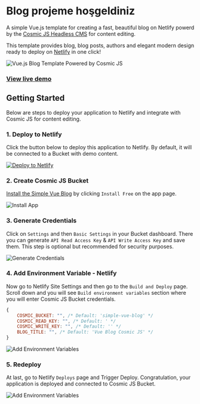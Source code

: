 # Blog projeme hoşgeldiniz

A simple Vue.js template for creating a fast, beautiful blog on Netlify powerd by the [Cosmic JS Headless CMS](https://cosmicjs.com) for content editing.

This template provides blog, blog posts, authors and elegant modern design ready to deploy on [Netlify](http://netlify.com/) in one click!

![Vue.js Blog Template Powered by Cosmic JS](https://cosmic-s3.imgix.net/c3e70670-9bdf-11e8-8928-b51c5e4c8149-vue-blog.png?w=2000 "Vue.js Blog Template Powered by Cosmic JS")

### [View live demo](https://cosmicjs.com/apps/simple-vue-blog)

## Getting Started

Below are steps to deploy your application to Netlify and integrate with Cosmic JS for content editing.

### 1. Deploy to Netlify

Click the button below to deploy this application to Netlify. By default, it will be connected to a Bucket with demo content.

[![Deploy to Netlify](src/assets/deploy-button.svg "Deploy this application to Netlify")](https://app.netlify.com/start/deploy?repository=https://github.com/cosmicjs/vue-blog-netlify-template)

### 2. Create Cosmic JS Bucket

[Install the Simple Vue Blog](https://cosmicjs.com/apps/simple-vue-blog) by clicking `Install Free` on the app page.

![Install App](src/assets/install_app.png)

### 3. Generate Credentials

Click on `Settings` and then `Basic Settings` in your Bucket dashboard. There you can generate `API Read Access Key` & `API Write Access Key` and save them. This step is optional but recommended for security purposes.

![Generate Credentials](src/assets/credentials.png)

### 4. Add Environment Variable - Netlify

Now go to Netlify Site Settings and then go to the `Build and Deploy` page. Scroll down and you will see `Build environment variables` section where you will enter Cosmic JS Bucket credentials.

```javascript
{
    COSMIC_BUCKET: "", /* Default: 'simple-vue-blog' */
    COSMIC_READ_KEY: "", /* Default: ' */
    COSMIC_WRITE_KEY: "", /* Default: '' */
    BLOG_TITLE: "", /* Default: 'Vue Blog Cosmic JS' */
}
```

![Add Environment Variables](src/assets/env.png)

### 5. Redeploy

At last, go to Netlify `Deploys` page and Trigger Deploy. Congratulation, your application is deployed and connected to Cosmic JS Bucket.

![Add Environment Variables](src/assets/redeploy.png)
